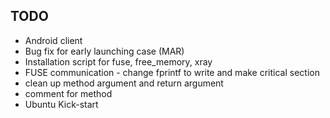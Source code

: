 TODO
---------
* Android client
* Bug fix for early launching case (MAR)
* Installation script for fuse, free_memory, xray
* FUSE communication - change fprintf to write and make critical section
* clean up method argument and return argument
* comment for method
* Ubuntu Kick-start
